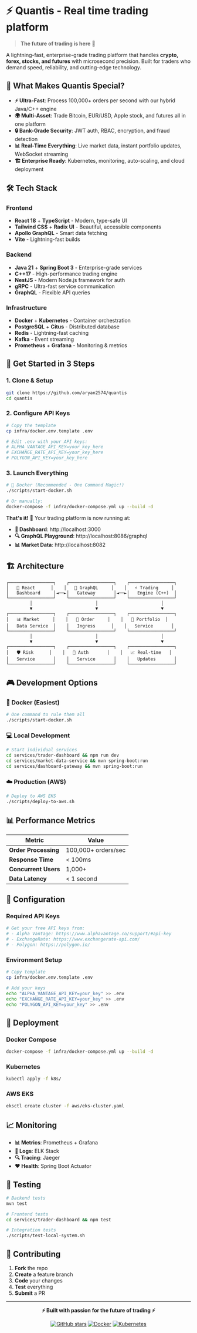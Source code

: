 # ⚡ Quantis - Real time trading platform

> **The future of trading is here** 🚀

A lightning-fast, enterprise-grade trading platform that handles **crypto, forex, stocks, and futures** with microsecond precision. Built for traders who demand speed, reliability, and cutting-edge technology.

## 🎯 **What Makes Quantis Special?**

- **⚡ Ultra-Fast**: Process 100,000+ orders per second with our hybrid Java/C++ engine
- **🌍 Multi-Asset**: Trade Bitcoin, EUR/USD, Apple stock, and futures all in one platform
- **🔒 Bank-Grade Security**: JWT auth, RBAC, encryption, and fraud detection
- **📊 Real-Time Everything**: Live market data, instant portfolio updates, WebSocket streaming
- **🏗️ Enterprise Ready**: Kubernetes, monitoring, auto-scaling, and cloud deployment

## 🛠️ **Tech Stack**

### **Frontend**

- **React 18** + **TypeScript** - Modern, type-safe UI
- **Tailwind CSS** + **Radix UI** - Beautiful, accessible components
- **Apollo GraphQL** - Smart data fetching
- **Vite** - Lightning-fast builds

### **Backend**

- **Java 21** + **Spring Boot 3** - Enterprise-grade services
- **C++17** - High-performance trading engine
- **NestJS** - Modern Node.js framework for auth
- **gRPC** - Ultra-fast service communication
- **GraphQL** - Flexible API queries

### **Infrastructure**

- **Docker** + **Kubernetes** - Container orchestration
- **PostgreSQL** + **Citus** - Distributed database
- **Redis** - Lightning-fast caching
- **Kafka** - Event streaming
- **Prometheus** + **Grafana** - Monitoring & metrics

## 🚀 **Get Started in 3 Steps**

### **1. Clone & Setup**

```bash
git clone https://github.com/aryan2574/quantis
cd quantis
```

### **2. Configure API Keys**

```bash
# Copy the template
cp infra/docker.env.template .env

# Edit .env with your API keys:
# ALPHA_VANTAGE_API_KEY=your_key_here
# EXCHANGE_RATE_API_KEY=your_key_here
# POLYGON_API_KEY=your_key_here
```

### **3. Launch Everything**

```bash
# 🐳 Docker (Recommended - One Command Magic!)
./scripts/start-docker.sh

# Or manually:
docker-compose -f infra/docker-compose.yml up --build -d
```

**That's it!** 🎉 Your trading platform is now running at:

- **📱 Dashboard**: http://localhost:3000
- **🔍 GraphQL Playground**: http://localhost:8086/graphql
- **📊 Market Data**: http://localhost:8082

## 🏗️ **Architecture**

```
┌─────────────────┐    ┌─────────────────┐    ┌─────────────────┐
│   📱 React      │    │   🔗 GraphQL     │    │   ⚡ Trading     │
│   Dashboard     │◄──►│   Gateway       │◄──►│   Engine (C++)  │
└─────────────────┘    └─────────────────┘    └─────────────────┘
         │                        │                        │
         ▼                        ▼                        ▼
┌─────────────────┐    ┌─────────────────┐    ┌─────────────────┐
│   📊 Market     │    │   📝 Order     │    │   💼 Portfolio  │
│   Data Service  │    │   Ingress      │    │   Service       │
└─────────────────┘    └─────────────────┘    └─────────────────┘
         │                        │                        │
         ▼                        ▼                        ▼
┌─────────────────┐    ┌─────────────────┐    ┌─────────────────┐
│   🛡️ Risk      │    │   🔐 Auth       │    │   📈 Real-time   │
│   Service       │    │   Service       │    │   Updates       │
└─────────────────┘    └─────────────────┘    └─────────────────┘
```

## 🎮 **Development Options**

### **🐳 Docker (Easiest)**

```bash
# One command to rule them all
./scripts/start-docker.sh
```

### **💻 Local Development**

```bash
# Start individual services
cd services/trader-dashboard && npm run dev
cd services/market-data-service && mvn spring-boot:run
cd services/dashboard-gateway && mvn spring-boot:run
```

### **☁️ Production (AWS)**

```bash
# Deploy to AWS EKS
./scripts/deploy-to-aws.sh
```

## 📊 **Performance Metrics**

| Metric               | Value               |
| -------------------- | ------------------- |
| **Order Processing** | 100,000+ orders/sec |
| **Response Time**    | < 100ms             |
| **Concurrent Users** | 1,000+              |
| **Data Latency**     | < 1 second          |

## 🔧 **Configuration**

### **Required API Keys**

```bash
# Get your free API keys from:
# - Alpha Vantage: https://www.alphavantage.co/support/#api-key
# - ExchangeRate: https://www.exchangerate-api.com/
# - Polygon: https://polygon.io/
```

### **Environment Setup**

```bash
# Copy template
cp infra/docker.env.template .env

# Add your keys
echo "ALPHA_VANTAGE_API_KEY=your_key" >> .env
echo "EXCHANGE_RATE_API_KEY=your_key" >> .env
echo "POLYGON_API_KEY=your_key" >> .env
```

## 🚀 **Deployment**

### **Docker Compose**

```bash
docker-compose -f infra/docker-compose.yml up --build -d
```

### **Kubernetes**

```bash
kubectl apply -f k8s/
```

### **AWS EKS**

```bash
eksctl create cluster -f aws/eks-cluster.yaml
```

## 📈 **Monitoring**

- **📊 Metrics**: Prometheus + Grafana
- **📝 Logs**: ELK Stack
- **🔍 Tracing**: Jaeger
- **❤️ Health**: Spring Boot Actuator

## 🧪 **Testing**

```bash
# Backend tests
mvn test

# Frontend tests
cd services/trader-dashboard && npm test

# Integration tests
./scripts/test-local-system.sh
```

## 🤝 **Contributing**

1. **Fork** the repo
2. **Create** a feature branch
3. **Code** your changes
4. **Test** everything
5. **Submit** a PR

---

<div align="center">

**⚡ Built with passion for the future of trading ⚡**

[![GitHub stars](https://img.shields.io/github/stars/aryan2574/quantis?style=social)](https://github.com/aryan2574/quantis)
[![Docker](https://img.shields.io/badge/Docker-Ready-blue?logo=docker)](https://www.docker.com/)
[![Kubernetes](https://img.shields.io/badge/Kubernetes-Ready-blue?logo=kubernetes)](https://kubernetes.io/)

</div>
